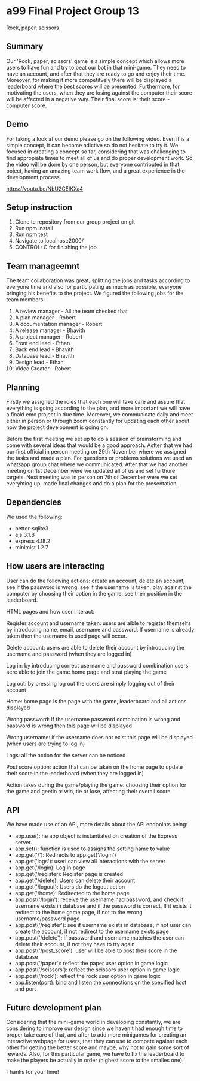 # a99 Final Project Group 13

Rock, paper, scissors

## Summary

Our 'Rock, paper, scissors' game is a simple concept which allows more users to have fun and try to beat our bot in that mini-game. They need to have an account, and after that they are ready to go and enjoy their time. Moreover, for making it more competitvely there will be displayed a leaderboard where the best scores will be presented. Furthermore, for motivating the users, when they are losing against the computer their score will be affected in a negative way. Their final score is: their score - computer score.

## Demo

For taking a look at our demo please go on the following video. Even if is a simple concept, it can become adictive so do not hesitate to try it. We focused in creating a concept so far, considering that was challenging to find appropiate times to meet all of us and do proper development work. So, the video will be done by one person, but everyone contributed in that poject, having an amazing team work flow, and a great experience in the development process. 

https://youtu.be/NbU2CElKXa4

## Setup instruction

1. Clone te repository from our group project on git
2. Run npm install
3. Run npm test
4. Navigate to localhost:2000/
5. CONTROL+C for finishing the job

## Team manageemnt

The team collaboration was great, splitting the jobs and tasks according to everyone time and also for participating as much as possible, everyone bringing his benefits to the project. We figured the following jobs for the team members:

1. A review manager - All the team checked that
2. A plan manager - Robert
3. A documentation manager - Robert
4. A release manager - Bhavith
5. A project manager - Robert
6. Front end lead - Ethan
7. Back end lead - Bhavith
8. Database lead - Bhavith
9. Design lead - Ethan
10. Video Creator - Robert

## Planning

Firstly we assigned the roles that each one will take care and assure that everything is going according to the plan, and more important we will have a finald emo project in due time. Moreover, we communicate daily and meet either in person or through zoom constantly for updating each other about how the project development is going on.

Before the first meeting we set up to do a session of brainstorming and come with several ideas that would be a good approach. Asfter that we had our first official in person meeting on 29th November where we assigned the tasks and made a plan. For questions or problems solutions we used an whatsapp group chat where we communicated. After that we had another meeting on 1st December were we updated all of us and set furthure targets. Next meeting was in person on 7th of December were we set everyhting up, made final changes and do a plan for the presentation.

## Dependencies

We used the following:
- better-sqlite3
- ejs 3.1.8
- express 4.18.2
- minimist 1.2.7

## How users are interacting

User can do the following actions: create an account, delete an account, see if the password is wrong, see if the username is taken, play against the computer by choosing their option in the game, see their position in the leaderboard.

HTML pages and how user interact:

Register account and username taken: users are aible to register themselfs by introducing name, email, username and password. If username is already taken then the username is used page will occur.

Delete account: users are able to delete their account by introducing the username and password (when they are logged in)

Log in: by introducing correct username and password combination users aere able to join the game home page and strat playing the game

Log out: by pressing log out the users are simply logging out of their account

Home: home page is the page with the game, leaderboard and all actions displayed

Wrong password: if the username password combination is wrong and password is wrong then this page will be displayed

Wrong username: if the username does not exist this page will be displayed (when users are trying to log in)

Logs: all the action for the server can be noticed

Post score option: action that can be taken on the home page to update their score in the leaderboard (when they are logged in)

Action takes during the game/playing the game: choosing their option for the game and geetin a: win, tie or lose, affecting their overall score

## API

We have made use of an API, more details about the API endpoints being:

- app.use(): he app object is instantiated on creation of the Express server.
- app.set(): function is used to assigns the setting name to value
- app.get('/'): Redirects to app.get('/login')
- app.get('logs'): userl can view all interactions with the server
- app.get('/login): Log in page
- app.get('/register): Register page is created
- app.get('/delete): Users can delete their account
- app.get('/logout): Users do the logout action
- app.get('/home): Redirected to the home page
- app.post('/login'): receive the username nad password, and check if username exists in database and if the password is correct, If it exists it redirect to the home game page, if not to the wrong username/password page
- app.post('/register'): see if username exists in database, if not user can create the account, if not redirect to the username exists page
- app.post('/delete'): if password and username matches the user can delete their account, if not they have to try again
- app.post('/post_score'): user will be able to post their score in the database
- app.post('/paper'): reflect the paper user option in game logic
- app.post('/scissors'): reflect the scissors user option in game logic
- app.post('/rock'): reflect the rock user option in game logic
- app.listen(port): bind and listen the connections on the specified host and port

## Future development plan

Considering that the mini-game world in developing constantly, we are considering to improve our design since we haven't had enough time to proper take care of that, and after to add more minigames for creating an interactive webpage for users, that they can use to compete against each other for getting the better score and maybe, why not to gain some sort of rewards. Also, for this particular game, we have to fix the leaderboard to make the players be actually in order (highest score to the smalles one).

Thanks for your time!
